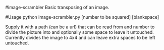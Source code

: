 #image-scrambler
Basic transposing of an image.

#Usage
python image-scrambler.py [number to be squared] [blankspace]

Supply it with a path (can be a url) that can be read from and number to divide the picture into and optionally some space to leave it untouched.
Currently divides the image to 4x4 and can leave extra spaces to be left untouched.